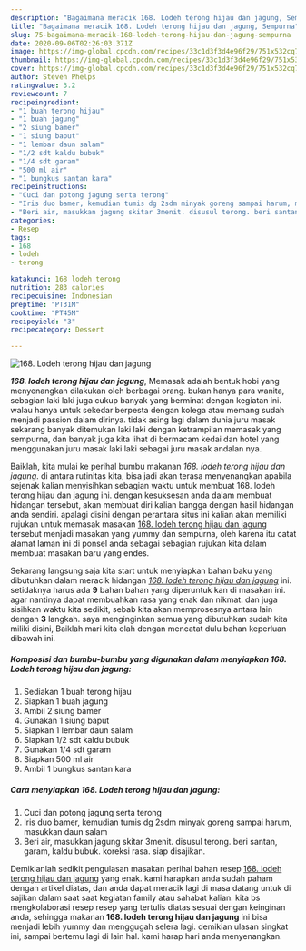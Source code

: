 ```yaml
---
description: "Bagaimana meracik 168. Lodeh terong hijau dan jagung, Sempurna"
title: "Bagaimana meracik 168. Lodeh terong hijau dan jagung, Sempurna"
slug: 75-bagaimana-meracik-168-lodeh-terong-hijau-dan-jagung-sempurna
date: 2020-09-06T02:26:03.371Z
image: https://img-global.cpcdn.com/recipes/33c1d3f3d4e96f29/751x532cq70/168-lodeh-terong-hijau-dan-jagung-foto-resep-utama.jpg
thumbnail: https://img-global.cpcdn.com/recipes/33c1d3f3d4e96f29/751x532cq70/168-lodeh-terong-hijau-dan-jagung-foto-resep-utama.jpg
cover: https://img-global.cpcdn.com/recipes/33c1d3f3d4e96f29/751x532cq70/168-lodeh-terong-hijau-dan-jagung-foto-resep-utama.jpg
author: Steven Phelps
ratingvalue: 3.2
reviewcount: 7
recipeingredient:
- "1 buah terong hijau"
- "1 buah jagung"
- "2 siung bamer"
- "1 siung baput"
- "1 lembar daun salam"
- "1/2 sdt kaldu bubuk"
- "1/4 sdt garam"
- "500 ml air"
- "1 bungkus santan kara"
recipeinstructions:
- "Cuci dan potong jagung serta terong"
- "Iris duo bamer, kemudian tumis dg 2sdm minyak goreng sampai harum, masukkan daun salam"
- "Beri air, masukkan jagung skitar 3menit. disusul terong. beri santan, garam, kaldu bubuk. koreksi rasa. siap disajikan."
categories:
- Resep
tags:
- 168
- lodeh
- terong

katakunci: 168 lodeh terong 
nutrition: 283 calories
recipecuisine: Indonesian
preptime: "PT31M"
cooktime: "PT45M"
recipeyield: "3"
recipecategory: Dessert

---
```



![168. Lodeh terong hijau dan jagung](https://img-global.cpcdn.com/recipes/33c1d3f3d4e96f29/751x532cq70/168-lodeh-terong-hijau-dan-jagung-foto-resep-utama.jpg)

<b><i>168. lodeh terong hijau dan jagung</i></b>, Memasak adalah bentuk hobi yang menyenangkan dilakukan oleh berbagai orang. bukan hanya para wanita, sebagian laki laki juga cukup banyak yang berminat dengan kegiatan ini. walau hanya untuk sekedar berpesta dengan kolega atau memang sudah menjadi passion dalam dirinya. tidak asing lagi dalam dunia juru masak sekarang banyak ditemukan laki laki dengan ketrampilan memasak yang sempurna, dan banyak juga kita lihat di bermacam kedai dan hotel yang menggunakan juru masak laki laki sebagai juru masak andalan nya.

Baiklah, kita mulai ke perihal bumbu makanan <i>168. lodeh terong hijau dan jagung</i>. di antara rutinitas kita, bisa jadi akan terasa menyenangkan apabila sejenak kalian menyisihkan sebagian waktu untuk membuat 168. lodeh terong hijau dan jagung ini. dengan kesuksesan anda dalam membuat hidangan tersebut, akan membuat diri kalian bangga dengan hasil hidangan anda sendiri. apalagi disini dengan perantara situs ini kalian akan memiliki rujukan untuk memasak masakan <u>168. lodeh terong hijau dan jagung</u> tersebut menjadi masakan yang yummy dan sempurna, oleh karena itu catat alamat laman ini di ponsel anda sebagai sebagian rujukan kita dalam membuat masakan baru yang endes.




Sekarang langsung saja kita start untuk menyiapkan bahan baku yang dibutuhkan dalam meracik hidangan <u><i>168. lodeh terong hijau dan jagung</i></u> ini. setidaknya harus ada <b>9</b> bahan bahan yang diperuntuk kan di masakan ini. agar nantinya dapat membuahkan rasa yang enak dan nikmat. dan juga sisihkan waktu kita sedikit, sebab kita akan memprosesnya antara lain dengan <b>3</b> langkah. saya menginginkan semua yang dibutuhkan sudah kita miliki disini, Baiklah mari kita olah dengan mencatat dulu bahan keperluan dibawah ini.

<!--inarticleads1-->

##### Komposisi dan bumbu-bumbu yang digunakan dalam menyiapkan 168. Lodeh terong hijau dan jagung:

1. Sediakan 1 buah terong hijau
1. Siapkan 1 buah jagung
1. Ambil 2 siung bamer
1. Gunakan 1 siung baput
1. Siapkan 1 lembar daun salam
1. Siapkan 1/2 sdt kaldu bubuk
1. Gunakan 1/4 sdt garam
1. Siapkan 500 ml air
1. Ambil 1 bungkus santan kara




<!--inarticleads2-->

##### Cara menyiapkan 168. Lodeh terong hijau dan jagung:

1. Cuci dan potong jagung serta terong
1. Iris duo bamer, kemudian tumis dg 2sdm minyak goreng sampai harum, masukkan daun salam
1. Beri air, masukkan jagung skitar 3menit. disusul terong. beri santan, garam, kaldu bubuk. koreksi rasa. siap disajikan.




Demikianlah sedikit pengulasan masakan perihal bahan resep <u>168. lodeh terong hijau dan jagung</u> yang enak. kami harapkan anda sudah paham dengan artikel diatas, dan anda dapat meracik lagi di masa datang untuk di sajikan dalam saat saat kegiatan family atau sahabat kalian. kita bs mengkolaborasi resep resep yang tertulis diatas sesuai dengan keinginan anda, sehingga makanan <b>168. lodeh terong hijau dan jagung</b> ini bisa menjadi lebih yummy dan menggugah selera lagi. demikian ulasan singkat ini, sampai bertemu lagi di lain hal. kami harap hari anda menyenangkan.

